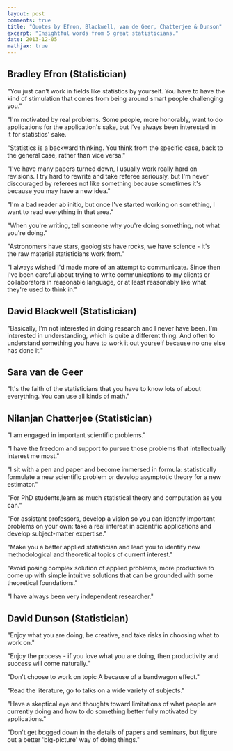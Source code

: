 ```yaml
---
layout: post
comments: true
title: "Quotes by Efron, Blackwell, van de Geer, Chatterjee & Dunson"
excerpt: "Insightful words from 5 great statisticians."
date: 2013-12-05
mathjax: true
---
```


## Bradley Efron (Statistician)

"You just can't work in fields like statistics by yourself. You have to have the kind of stimulation that comes from being around smart people challenging you."

"I'm motivated by real problems. Some people, more honorably, want to do applications for the application's sake, but I've always been interested in it for statistics' sake.

"Statistics is a backward thinking. You think from the specific case, back to the general case, rather than vice versa."

"I've have many papers turned down, I usually work really hard on revisions. I try hard to rewrite and take referee seriously, but I'm never discouraged by referees not like something because sometimes it's because you may have a new idea."

"I'm a bad reader ab initio, but once I've started working on something, I want to read everything in that area."

"When you're writing, tell someone why you're doing something, not what you're doing."

"Astronomers have stars, geologists have rocks, we have science - it's the raw material statisticians work from."

"I always wished I'd made more of an attempt to communicate. Since then I've been careful about trying to write communications to my clients or collaborators in reasonable language, or at least reasonably like what they're used to think in."

## David Blackwell (Statistician)

"Basically, I’m not interested in doing research and I never have been. I’m interested in understanding, which is quite a different thing. And often to understand something you have to work it out yourself because no one else has done it."

## Sara van de Geer

"It's the faith of the statisticians that you have to know lots of about everything. You can use all kinds of math."

## Nilanjan Chatterjee (Statistician)

"I am engaged in important scientific problems."

"I have the freedom and support to pursue those problems that intellectually interest me most."

"I sit with a pen and paper and become immersed in formula: statistically formulate a new scientific problem or develop asymptotic theory for a new estimator."

"For PhD students,learn as much statistical theory and computation as you can."

"For assistant professors, develop a vision so you can identify important problems on your own: take a real interest in scientific applications and develop subject-matter expertise."

"Make you a better applied statistician and lead you to identify new methodological and theoretical topics of current interest."

"Avoid posing complex solution of applied problems, more productive to come up with simple intuitive solutions that can be grounded with some theoretical foundations."

"I have always been very independent researcher."

## David Dunson (Statistician)

"Enjoy what you are doing, be creative, and take risks in choosing what to work on."

"Enjoy the process - if you love what you are doing, then productivity and success will come naturally."

"Don't choose to work on topic A because of a bandwagon effect."

"Read the literature, go to talks on a wide variety of subjects."

"Have a skeptical eye and thoughts toward limitations of what people are currently doing and how to do something better fully motivated by applications."

"Don't get bogged down in the details of papers and seminars, but figure out a better 'big-picture' way of doing things."

